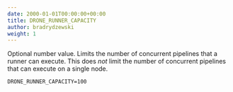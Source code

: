 ```yaml
---
date: 2000-01-01T00:00:00+00:00
title: DRONE_RUNNER_CAPACITY
author: bradrydzewski
weight: 1
---
```


Optional number value. Limits the number of concurrent pipelines that a runner can execute. This does _not_ limit the number of concurrent pipelines that can execute on a single node.

```
DRONE_RUNNER_CAPACITY=100
```